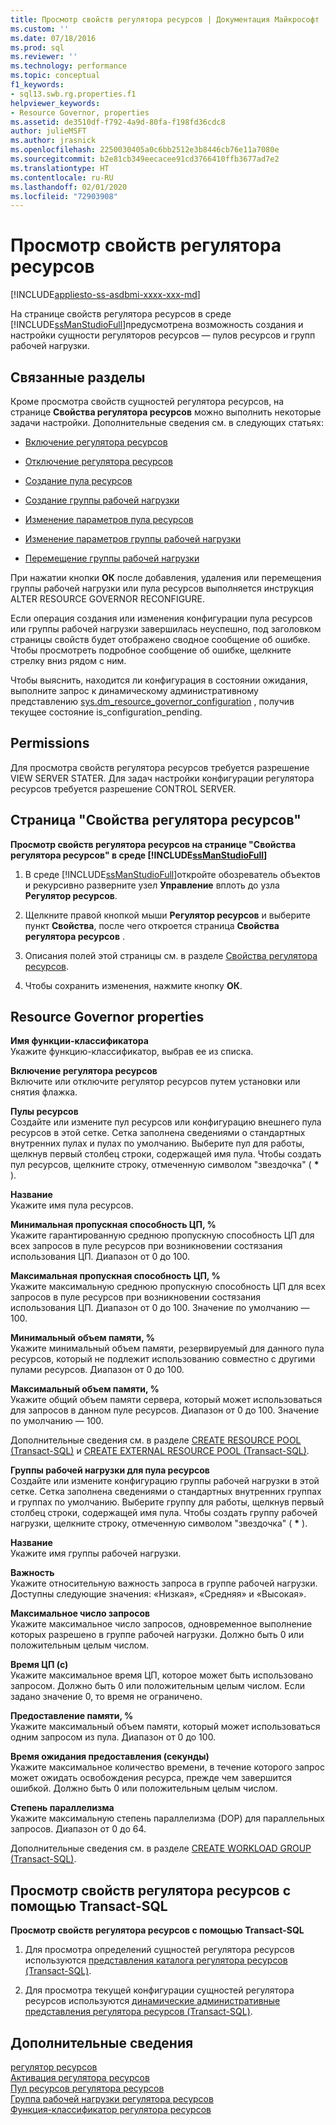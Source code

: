 ```yaml
---
title: Просмотр свойств регулятора ресурсов | Документация Майкрософт
ms.custom: ''
ms.date: 07/18/2016
ms.prod: sql
ms.reviewer: ''
ms.technology: performance
ms.topic: conceptual
f1_keywords:
- sql13.swb.rg.properties.f1
helpviewer_keywords:
- Resource Governor, properties
ms.assetid: de3510df-f792-4a9d-80fa-f198fd36cdc8
author: julieMSFT
ms.author: jrasnick
ms.openlocfilehash: 2250030405a0c6bb2512e3b8446cb76e11a7080e
ms.sourcegitcommit: b2e81cb349eecacee91cd3766410ffb3677ad7e2
ms.translationtype: HT
ms.contentlocale: ru-RU
ms.lasthandoff: 02/01/2020
ms.locfileid: "72903908"
---
```

# <a name="view-resource-governor-properties"></a>Просмотр свойств регулятора ресурсов
[!INCLUDE[appliesto-ss-asdbmi-xxxx-xxx-md](../../includes/appliesto-ss-asdbmi-xxxx-xxx-md.md)]

  На странице свойств регулятора ресурсов в среде [!INCLUDE[ssManStudioFull](../../includes/ssmanstudiofull-md.md)]предусмотрена возможность создания и настройки сущности регуляторов ресурсов — пулов ресурсов и групп рабочей нагрузки.  
  
 ##  <a name="BeforeYouBegin"></a> Связанные разделы 
 Кроме просмотра свойств сущностей регулятора ресурсов, на странице **Свойства регулятора ресурсов** можно выполнить некоторые задачи настройки. Дополнительные сведения см. в следующих статьях:  
  
-   [Включение регулятора ресурсов](../../relational-databases/resource-governor/enable-resource-governor.md)  
  
-   [Отключение регулятора ресурсов](../../relational-databases/resource-governor/disable-resource-governor.md)  
  
-   [Создание пула ресурсов](../../relational-databases/resource-governor/create-a-resource-pool.md)  
  
-   [Создание группы рабочей нагрузки](../../relational-databases/resource-governor/create-a-workload-group.md)  
  
-   [Изменение параметров пула ресурсов](../../relational-databases/resource-governor/change-resource-pool-settings.md)  
  
-   [Изменение параметров группы рабочей нагрузки](../../relational-databases/resource-governor/change-workload-group-settings.md)  
  
-   [Перемещение группы рабочей нагрузки](../../relational-databases/resource-governor/move-a-workload-group.md)  
  
 При нажатии кнопки **ОК** после добавления, удаления или перемещения группы рабочей нагрузки или пула ресурсов выполняется инструкция ALTER RESOURCE GOVERNOR RECONFIGURE.  
  
 Если операция создания или изменения конфигурации пула ресурсов или группы рабочей нагрузки завершилась неуспешно, под заголовком страницы свойств будет отображено сводное сообщение об ошибке. Чтобы просмотреть подробное сообщение об ошибке, щелкните стрелку вниз рядом с ним.  
  
 Чтобы выяснить, находится ли конфигурация в состоянии ожидания, выполните запрос к динамическому административному представлению [sys.dm_resource_governor_configuration](../../relational-databases/system-dynamic-management-views/sys-dm-resource-governor-configuration-transact-sql.md) , получив текущее состояние is_configuration_pending.  
  
##  <a name="Permissions"></a> Permissions  
 Для просмотра свойств регулятора ресурсов требуется разрешение VIEW SERVER STATER. Для задач настройки конфигурации регулятора ресурсов требуется разрешение CONTROL SERVER.  
  
##  <a name="ViewRGProp"></a> Страница "Свойства регулятора ресурсов"  
 **Просмотр свойств регулятора ресурсов на странице "Свойства регулятора ресурсов" в среде [!INCLUDE[ssManStudioFull](../../includes/ssmanstudiofull-md.md)]**  
  
1.  В среде [!INCLUDE[ssManStudioFull](../../includes/ssmanstudiofull-md.md)]откройте обозреватель объектов и рекурсивно разверните узел **Управление** вплоть до узла **Регулятор ресурсов**.  
  
2.  Щелкните правой кнопкой мыши **Регулятор ресурсов** и выберите пункт **Свойства**, после чего откроется страница **Свойства регулятора ресурсов** .  
  
3.  Описания полей этой страницы см. в разделе [Свойства регулятора ресурсов](#RGProp).  
  
4.  Чтобы сохранить изменения, нажмите кнопку **ОК**.  

##  <a name="RGProp"></a> Resource Governor properties  
 **Имя функции-классификатора**  
 Укажите функцию-классификатор, выбрав ее из списка.  
  
 **Включение регулятора ресурсов**  
 Включите или отключите регулятор ресурсов путем установки или снятия флажка.  
  
 **Пулы ресурсов**  
 Создайте или измените пул ресурсов или конфигурацию внешнего пула ресурсов в этой сетке. Сетка заполнена сведениями о стандартных внутренних пулах и пулах по умолчанию. Выберите пул для работы, щелкнув первый столбец строки, содержащей имя пула. Чтобы создать пул ресурсов, щелкните строку, отмеченную символом "звездочка" ( **&#42;** ).  
  
 **Название**  
 Укажите имя пула ресурсов.  
  
 **Минимальная пропускная способность ЦП, %**  
 Укажите гарантированную среднюю пропускную способность ЦП для всех запросов в пуле ресурсов при возникновении состязания использования ЦП. Диапазон от 0 до 100.  
  
 **Максимальная пропускная способность ЦП, %**  
 Укажите максимальную среднюю пропускную способность ЦП для всех запросов в пуле ресурсов при возникновении состязания использования ЦП. Диапазон от 0 до 100. Значение по умолчанию — 100.  
  
 **Минимальный объем памяти, %**  
 Укажите минимальный объем памяти, резервируемый для данного пула ресурсов, который не подлежит использованию совместно с другими пулами ресурсов. Диапазон от 0 до 100.  
  
 **Максимальный объем памяти, %**  
 Укажите общий объем памяти сервера, который может использоваться для запросов в данном пуле ресурсов. Диапазон от 0 до 100. Значение по умолчанию — 100.  
  
 Дополнительные сведения см. в разделе [CREATE RESOURCE POOL (Transact-SQL)](../../t-sql/statements/create-resource-pool-transact-sql.md) и [CREATE EXTERNAL RESOURCE POOL (Transact-SQL)](../../t-sql/statements/create-external-resource-pool-transact-sql.md).  
  
 **Группы рабочей нагрузки для пула ресурсов**  
 Создайте или измените конфигурацию группы рабочей нагрузки в этой сетке. Сетка заполнена сведениями о стандартных внутренних группах и группах по умолчанию. Выберите группу для работы, щелкнув первый столбец строки, содержащей имя пула. Чтобы создать группу рабочей нагрузки, щелкните строку, отмеченную символом "звездочка" ( **&#42;** ).  
  
 **Название**  
 Укажите имя группы рабочей нагрузки.  
  
 **Важность**  
 Укажите относительную важность запроса в группе рабочей нагрузки. Доступны следующие значения: «Низкая», «Средняя» и «Высокая».  
  
 **Максимальное число запросов**  
 Укажите максимальное число запросов, одновременное выполнение которых разрешено в группе рабочей нагрузки. Должно быть 0 или положительным целым числом.  
  
 **Время ЦП (с)**  
 Укажите максимальное время ЦП, которое может быть использовано запросом. Должно быть 0 или положительным целым числом. Если задано значение 0, то время не ограничено.  
  
 **Предоставление памяти, %**  
 Укажите максимальный объем памяти, который может использоваться одним запросом из пула. Диапазон от 0 до 100.  
  
 **Время ожидания предоставления (секунды)**  
 Укажите максимальное количество времени, в течение которого запрос может ожидать освобождения ресурса, прежде чем завершится ошибкой. Должно быть 0 или положительным целым числом.  
  
 **Степень параллелизма**  
 Укажите максимальную степень параллелизма (DOP) для параллельных запросов. Диапазон от 0 до 64.  
  
 Дополнительные сведения см. в разделе [CREATE WORKLOAD GROUP (Transact-SQL)](../../t-sql/statements/create-workload-group-transact-sql.md).  
  
## <a name="view-resource-governor-properties-using-transact-sql"></a>Просмотр свойств регулятора ресурсов с помощью Transact-SQL  
 **Просмотр свойств регулятора ресурсов с помощью Transact-SQL**  
  
1.  Для просмотра определений сущностей регулятора ресурсов используются [представления каталога регулятора ресурсов (Transact-SQL)](../../relational-databases/system-catalog-views/resource-governor-catalog-views-transact-sql.md).  
  
2.  Для просмотра текущей конфигурации сущностей регулятора ресурсов используются [динамические административные представления регулятора ресурсов (Transact-SQL)](../../relational-databases/system-dynamic-management-views/resource-governor-related-dynamic-management-views-transact-sql.md).  
  
## <a name="more-information"></a>Дополнительные сведения
 [регулятор ресурсов](../../relational-databases/resource-governor/resource-governor.md)   
 [Активация регулятора ресурсов](../../relational-databases/resource-governor/enable-resource-governor.md)   
 [Пул ресурсов регулятора ресурсов](../../relational-databases/resource-governor/resource-governor-resource-pool.md)   
 [Группа рабочей нагрузки регулятора ресурсов](../../relational-databases/resource-governor/resource-governor-workload-group.md)   
 [Функция-классификатор регулятора ресурсов](../../relational-databases/resource-governor/resource-governor-classifier-function.md)  
  
  
